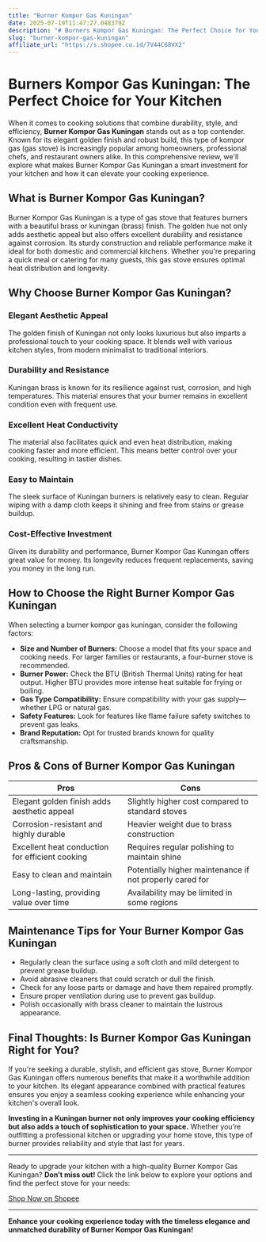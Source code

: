 ```yaml
---
title: "Burner Kompor Gas Kuningan"
date: 2025-07-19T11:47:27.048379Z
description: "# Burners Kompor Gas Kuningan: The Perfect Choice for Your Kitchen..."
slug: "burner-kompor-gas-kuningan"
affiliate_url: "https://s.shopee.co.id/7V44C68VX2"
---
```

# Burners Kompor Gas Kuningan: The Perfect Choice for Your Kitchen

When it comes to cooking solutions that combine durability, style, and efficiency, **Burner Kompor Gas Kuningan** stands out as a top contender. Known for its elegant golden finish and robust build, this type of kompor gas (gas stove) is increasingly popular among homeowners, professional chefs, and restaurant owners alike. In this comprehensive review, we'll explore what makes Burner Kompor Gas Kuningan a smart investment for your kitchen and how it can elevate your cooking experience.

## What is Burner Kompor Gas Kuningan?

Burner Kompor Gas Kuningan is a type of gas stove that features burners with a beautiful brass or kuningan (brass) finish. The golden hue not only adds aesthetic appeal but also offers excellent durability and resistance against corrosion. Its sturdy construction and reliable performance make it ideal for both domestic and commercial kitchens. Whether you're preparing a quick meal or catering for many guests, this gas stove ensures optimal heat distribution and longevity.

## Why Choose Burner Kompor Gas Kuningan?

### Elegant Aesthetic Appeal

The golden finish of Kuningan not only looks luxurious but also imparts a professional touch to your cooking space. It blends well with various kitchen styles, from modern minimalist to traditional interiors.

### Durability and Resistance

Kuningan brass is known for its resilience against rust, corrosion, and high temperatures. This material ensures that your burner remains in excellent condition even with frequent use.

### Excellent Heat Conductivity

The material also facilitates quick and even heat distribution, making cooking faster and more efficient. This means better control over your cooking, resulting in tastier dishes.

### Easy to Maintain

The sleek surface of Kuningan burners is relatively easy to clean. Regular wiping with a damp cloth keeps it shining and free from stains or grease buildup.

### Cost-Effective Investment

Given its durability and performance, Burner Kompor Gas Kuningan offers great value for money. Its longevity reduces frequent replacements, saving you money in the long run.

## How to Choose the Right Burner Kompor Gas Kuningan

When selecting a burner kompor gas kuningan, consider the following factors:

- **Size and Number of Burners:** Choose a model that fits your space and cooking needs. For larger families or restaurants, a four-burner stove is recommended.
- **Burner Power:** Check the BTU (British Thermal Units) rating for heat output. Higher BTU provides more intense heat suitable for frying or boiling.
- **Gas Type Compatibility:** Ensure compatibility with your gas supply—whether LPG or natural gas.
- **Safety Features:** Look for features like flame failure safety switches to prevent gas leaks.
- **Brand Reputation:** Opt for trusted brands known for quality craftsmanship.

## Pros & Cons of Burner Kompor Gas Kuningan

| **Pros** | **Cons** |
|------------|--------------|
| Elegant golden finish adds aesthetic appeal | Slightly higher cost compared to standard stoves |
| Corrosion-resistant and highly durable | Heavier weight due to brass construction |
| Excellent heat conduction for efficient cooking | Requires regular polishing to maintain shine |
| Easy to clean and maintain | Potentially higher maintenance if not properly cared for |
| Long-lasting, providing value over time | Availability may be limited in some regions |

## Maintenance Tips for Your Burner Kompor Gas Kuningan

- Regularly clean the surface using a soft cloth and mild detergent to prevent grease buildup.
- Avoid abrasive cleaners that could scratch or dull the finish.
- Check for any loose parts or damage and have them repaired promptly.
- Ensure proper ventilation during use to prevent gas buildup.
- Polish occasionally with brass cleaner to maintain the lustrous appearance.

## Final Thoughts: Is Burner Kompor Gas Kuningan Right for You?

If you're seeking a durable, stylish, and efficient gas stove, Burner Kompor Gas Kuningan offers numerous benefits that make it a worthwhile addition to your kitchen. Its elegant appearance combined with practical features ensures you enjoy a seamless cooking experience while enhancing your kitchen's overall look.

**Investing in a Kuningan burner not only improves your cooking efficiency but also adds a touch of sophistication to your space.** Whether you’re outfitting a professional kitchen or upgrading your home stove, this type of burner provides reliability and style that last for years.

---

Ready to upgrade your kitchen with a high-quality Burner Kompor Gas Kuningan? **Don’t miss out!** Click the link below to explore your options and find the perfect stove for your needs:

[Shop Now on Shopee](https://s.shopee.co.id/7V44C68VX2)

---

**Enhance your cooking experience today with the timeless elegance and unmatched durability of Burner Kompor Gas Kuningan!**